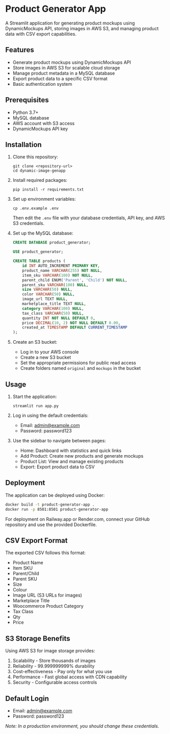 # Product Generator App

A Streamlit application for generating product mockups using DynamicMockups API, storing images in AWS S3, and managing product data with CSV export capabilities.

## Features

- Generate product mockups using DynamicMockups API
- Store images in AWS S3 for scalable cloud storage
- Manage product metadata in a MySQL database
- Export product data to a specific CSV format
- Basic authentication system

## Prerequisites

- Python 3.7+
- MySQL database
- AWS account with S3 access
- DynamicMockups API key

## Installation

1. Clone this repository:
   ```
   git clone <repository-url>
   cd dynamic-image-genapp
   ```

2. Install required packages:
   ```
   pip install -r requirements.txt
   ```

3. Set up environment variables:
   ```
   cp .env.example .env
   ```
   Then edit the `.env` file with your database credentials, API key, and AWS S3 credentials.

4. Set up the MySQL database:
   ```sql
   CREATE DATABASE product_generator;
   
   USE product_generator;
   
   CREATE TABLE products (
       id INT AUTO_INCREMENT PRIMARY KEY,
       product_name VARCHAR(255) NOT NULL,
       item_sku VARCHAR(100) NOT NULL,
       parent_child ENUM('Parent', 'Child') NOT NULL,
       parent_sku VARCHAR(100) NULL,
       size VARCHAR(50) NULL,
       color VARCHAR(50) NULL,
       image_url TEXT NULL,
       marketplace_title TEXT NULL,
       category VARCHAR(100) NULL,
       tax_class VARCHAR(50) NULL,
       quantity INT NOT NULL DEFAULT 0,
       price DECIMAL(10, 2) NOT NULL DEFAULT 0.00,
       created_at TIMESTAMP DEFAULT CURRENT_TIMESTAMP
   );
   ```

5. Create an S3 bucket:
   - Log in to your AWS console
   - Create a new S3 bucket
   - Set the appropriate permissions for public read access
   - Create folders named `original` and `mockups` in the bucket

## Usage

1. Start the application:
   ```
   streamlit run app.py
   ```

2. Log in using the default credentials:
   - Email: admin@example.com
   - Password: password123

3. Use the sidebar to navigate between pages:
   - Home: Dashboard with statistics and quick links
   - Add Product: Create new products and generate mockups
   - Product List: View and manage existing products
   - Export: Export product data to CSV

## Deployment

The application can be deployed using Docker:

```bash
docker build -t product-generator-app .
docker run -p 8501:8501 product-generator-app
```

For deployment on Railway.app or Render.com, connect your GitHub repository and use the provided Dockerfile.

## CSV Export Format

The exported CSV follows this format:
- Product Name
- Item SKU
- Parent/Child
- Parent SKU
- Size
- Colour
- Image URL (S3 URLs for images)
- Marketplace Title
- Woocommerce Product Category
- Tax Class
- Qty
- Price

## S3 Storage Benefits

Using AWS S3 for image storage provides:
1. Scalability - Store thousands of images
2. Reliability - 99.999999999% durability
3. Cost-effectiveness - Pay only for what you use
4. Performance - Fast global access with CDN capability
5. Security - Configurable access controls

## Default Login

- Email: admin@example.com
- Password: password123

*Note: In a production environment, you should change these credentials.*
